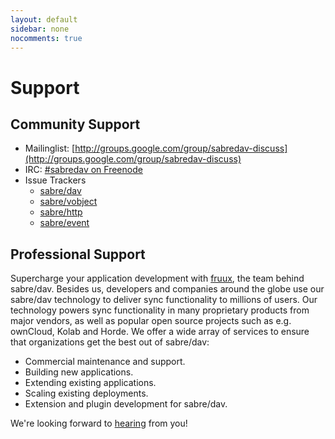 ```yaml
---
layout: default
sidebar: none
nocomments: true
---
```


Support
=======

## <i class="fa fa-group"></i> Community Support

* Mailinglist: [http://groups.google.com/group/sabredav-discuss](http://groups.google.com/group/sabredav-discuss)
* IRC: [#sabredav on Freenode](irc://irc.freenode.net/sabredav)
* Issue Trackers
  * [sabre/dav](https://github.com/fruux/sabre-dav/issues/)
  * [sabre/vobject](https://github.com/fruux/sabre-vobject/issues/)
  * [sabre/http](https://github.com/fruux/sabre-http/issues/)
  * [sabre/event](https://github.com/fruux/sabre-event/issues/)

## <i class="fa fa-rocket"></i> Professional Support

Supercharge your application development with [fruux](https://fruux.com), the team behind sabre/dav. Besides us, developers and companies around the globe use our sabre/dav technology to deliver sync functionality to millions of users. Our technology powers sync functionality in many proprietary products from major vendors, as well as popular open source projects such as e.g. ownCloud, Kolab and Horde. We offer a wide array of services to ensure that organizations get the best out of sabre/dav:

* Commercial maintenance and support.
* Building new applications.
* Extending existing applications.
* Scaling existing deployments.
* Extension and plugin development for sabre/dav.

We're looking forward to [hearing](http://support.fruux.com/customer/portal/emails/new) from you!
